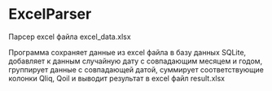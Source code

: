 # ExcelParser

Парсер excel файла excel_data.xlsx

Программа сохраняет данные из excel файла в базу данных SQLite, добавляет к данным случайную дату с совпадающим месяцем и годом, группирует данные с совпадающей датой, суммирует соответствующие колонки Qliq, Qoil и выводит результат в excel файл result.xlsx
